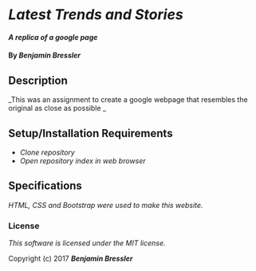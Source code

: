 # _Latest Trends and Stories_

#### _A replica of a google page_

#### By _**Benjamin Bressler**_

## Description
_This was an assignment to create a google webpage that
resembles the original as close as possible _

## Setup/Installation Requirements

* _Clone repository_
* _Open repository index in web browser_


## Specifications



_HTML, CSS and Bootstrap were used to make this website._

### License

*This software is licensed under the MIT license.*

Copyright (c) 2017 **_Benjamin Bressler_**
